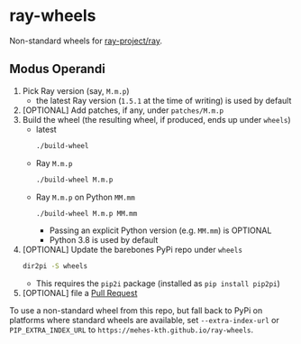 # ray-wheels

Non-standard wheels for [ray-project/ray](https://github.com/ray-project/ray).

## Modus Operandi

1.  Pick Ray version (say, `M.m.p`)
    - the latest Ray version (`1.5.1` at the time of writing) is used by default
1.  [OPTIONAL] Add patches, if any, under `patches/M.m.p`
1.  Build the wheel (the resulting wheel, if produced, ends up under `wheels`)
    - latest
      ```sh
      ./build-wheel
      ```
    - Ray `M.m.p`
      ```sh
      ./build-wheel M.m.p
      ```
    - Ray `M.m.p` on Python `MM.mm`
      ```sh
      ./build-wheel M.m.p MM.mm
      ```
      * Passing an explicit Python version (e.g. `MM.mm`) is OPTIONAL
      * Python 3.8 is used by default
1.  [OPTIONAL] Update the barebones PyPi repo under `wheels`
    ```sh
    dir2pi -S wheels
    ```
    - This requires the `pip2i` package (installed as `pip install pip2pi`)
1.  [OPTIONAL] file a [Pull Request](https://github.com/mehes-kth/ray-wheels/pulls)


To use a non-standard wheel from this repo, but fall back to PyPi on platforms
where standard wheels are available, set `--extra-index-url` or `PIP_EXTRA_INDEX_URL`
to `https://mehes-kth.github.io/ray-wheels`.
